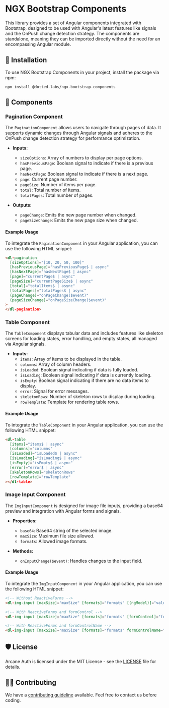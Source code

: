 # NGX Bootstrap Components

This library provides a set of Angular components integrated with Bootstrap, designed to be used with Angular's latest features like signals and the OnPush change detection strategy. The components are standalone, meaning they can be imported directly without the need for an encompassing Angular module.

## 🚀 Installation

To use NGX Bootstrap Components in your project, install the package via npm:

```
npm install @dotted-labs/ngx-bootstrap-components
```

## 📖 Components

### Pagination Component

The `PaginationComponent` allows users to navigate through pages of data. It supports dynamic changes through Angular signals and adheres to the OnPush change detection strategy for performance optimization.

- **Inputs:**

  - `sizeOptions`: Array of numbers to display per page options.
  - `hasPreviousPage`: Boolean signal to indicate if there is a previous page.
  - `hasNextPage`: Boolean signal to indicate if there is a next page.
  - `page`: Current page number.
  - `pageSize`: Number of items per page.
  - `total`: Total number of items.
  - `totalPages`: Total number of pages.

- **Outputs:**
  - `pageChange`: Emits the new page number when changed.
  - `pageSizeChange`: Emits the new page size when changed.

#### Example Usage

To integrate the `PaginationComponent` in your Angular application, you can use the following HTML snippet:

```html
<dl-pagination
  [sizeOptions]="[10, 20, 50, 100]"
  [hasPreviousPage]="hasPreviousPage$ | async"
  [hasNextPage]="hasNextPage$ | async"
  [page]="currentPage$ | async"
  [pageSize]="currentPageSize$ | async"
  [total]="totalItems$ | async"
  [totalPages]="totalPages$ | async"
  (pageChange)="onPageChange($event)"
  (pageSizeChange)="onPageSizeChange($event)"
>
</dl-pagination>
```

### Table Component

The `TableComponent` displays tabular data and includes features like skeleton screens for loading states, error handling, and empty states, all managed via Angular signals.

- **Inputs:**
  - `items`: Array of items to be displayed in the table.
  - `columns`: Array of column headers.
  - `isLoaded`: Boolean signal indicating if data is fully loaded.
  - `isLoading`: Boolean signal indicating if data is currently loading.
  - `isEmpty`: Boolean signal indicating if there are no data items to display.
  - `error`: Signal for error messages.
  - `skeletonRows`: Number of skeleton rows to display during loading.
  - `rowTemplate`: Template for rendering table rows.

#### Example Usage

To integrate the `TableComponent` in your Angular application, you can use the following HTML snippet:

```html
<dl-table
  [items]="items$ | async"
  [columns]="columns"
  [isLoaded]="isLoaded$ | async"
  [isLoading]="isLoading$ | async"
  [isEmpty]="isEmpty$ | async"
  [error]="error$ | async"
  [skeletonRows]="skeletonRows"
  [rowTemplate]="rowTemplate"
></dl-table>
```

### Image Input Component

The `ImgInputComponent` is designed for image file inputs, providing a base64 preview and integration with Angular forms and signals.

- **Properties:**

  - `base64`: Base64 string of the selected image.
  - `maxSize`: Maximum file size allowed.
  - `formats`: Allowed image formats.

- **Methods:**
  - `onInputChange($event)`: Handles changes to the input field.

#### Example Usage

To integrate the `ImgInputComponent` in your Angular application, you can use the following HTML snippet:

```html
<!-- Without ReactiveForms -->
<dl-img-input [maxSize]="maxSize" [formats]="formats" [(ngModel)]="value"></dl-img-input>

<!-- With ReactiveForms and formControl -->
<dl-img-input [maxSize]="maxSize" [formats]="formats" [formControl]="formControl"></dl-img-input>

<!-- With ReactiveForms and formControlName -->
<dl-img-input [maxSize]="maxSize" [formats]="formats" formControlName="formControlName"></dl-img-input>
```

## 🛡️ License

Arcane Auth is licensed under the MIT License - see the [LICENSE](./LICENSE) file for details.

## 🧑‍💻 Contributing

We have a [contributing guideline](./CONTRIBUTING.md) available. Feel free to contact us before coding.
